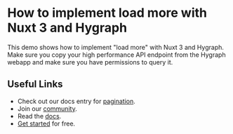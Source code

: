 # How to implement load more with Nuxt 3 and Hygraph

This demo shows how to implement "load more" with Nuxt 3 and Hygraph.
Make sure you copy your high performance API endpoint from the Hygraph webapp and make sure you have permissions to query it.

## Useful Links

- Check out our docs entry for [pagination](https://hygraph.com/docs/api-reference/content-api/pagination).
- Join our [community](https://slack.hygraph.com).
- Read the [docs](https://hygraph.com/docs).
- [Get started](https://app.hygraph.com/signup) for free.

